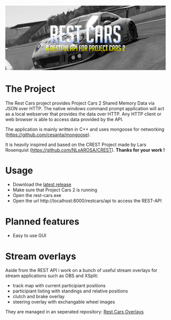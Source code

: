 
![RestCars Logo](/images/header.png)
 
# The Project
The Rest Cars project provides Project Cars 2 Shared Memory Data via JSON over HTTP. The native windows command prompt application will act as a local webserver that provides the data over HTTP. Any HTTP client or web browser is able to access data provided by the API.

The application is mainly written in C++ and uses mongoose for networking (https://github.com/cesanta/mongoose).

It is heavily inspired and based on the CREST Project made by Lars Rosenquist (https://github.com/NLxAROSA/CREST).
__Thanks for your work !__

# Usage

* Download the [latest release](https://github.com/nweiser94/rest-cars/releases/latest)
* Make sure that Project Cars 2 is running
* Open the rest-cars.exe
* Open the url http://localhost:8000/restcars/api to access the REST-API

# Planned features

* Easy to use GUI



# Stream overlays

Aside from the REST API i work on a bunch of useful stream overlays for stream applications such as OBS and XSplit: 
* track map with current participiant positions
* participiant listing with standings and relative positions
* clutch and brake overlay
* steering overlay with exchangable wheel images

They are managed in an seperated repository: [Rest Cars Overlays](https://github.com/i12bokay/rest-cars-overlays)


